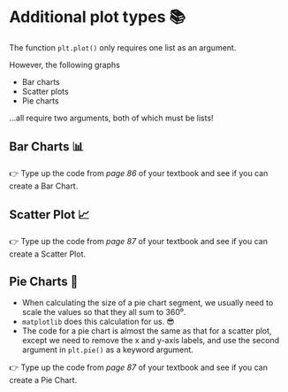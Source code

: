 # Additional plot types 📚

The function `plt.plot()` only requires one list as an argument.

However, the following graphs
- Bar charts 
- Scatter plots 
- Pie charts 
  
...all require two arguments, both of which must be lists!

## Bar Charts 📊

👉 Type up the code from _page 86_ of your textbook and see if you can create a Bar Chart.

## Scatter Plot 📈
👉 Type up the code from _page 87_ of your textbook and see if you can create a Scatter Plot.

## Pie Charts 🥧
- When calculating the size of a pie chart segment, we usually need to scale the values so that they all sum to 360⁰.
- `matplotlib` does this calculation for us. 😎
- The code for a pie chart is almost the same as that for a scatter plot, except we need to remove the x and y-axis labels, and use the second argument in `plt.pie()` as a keyword argument.

👉 Type up the code from _page 87_ of your textbook and see if you can create a Pie Chart.


